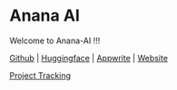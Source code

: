 
# Anana AI

Welcome to Anana-AI !!!


[Github](https://github.com/AnanaAI) | [Huggingface](https://huggingface.co/Anana-AI) | [Appwrite](https://cloud.appwrite.io/console/project-fra-anana/overview/platforms) | [Website](https://ananacare.com)

[Project Tracking](https://github.com/orgs/AnanaAI/projects/1)
